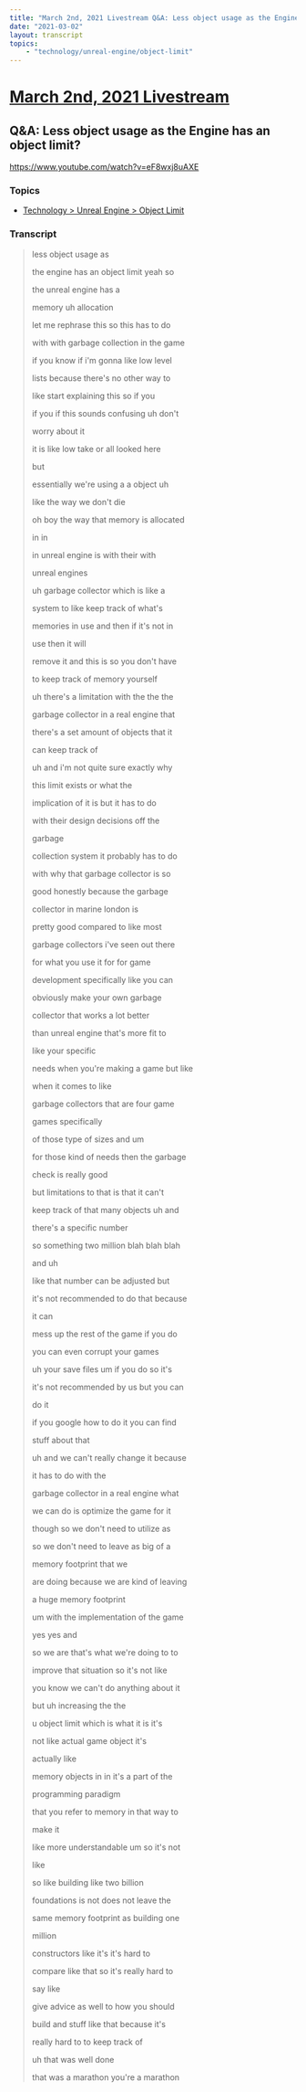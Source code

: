 ```yaml
---
title: "March 2nd, 2021 Livestream Q&A: Less object usage as the Engine has an object limit?"
date: "2021-03-02"
layout: transcript
topics:
    - "technology/unreal-engine/object-limit"
---
```

# [March 2nd, 2021 Livestream](../2021-03-02.md)
## Q&A: Less object usage as the Engine has an object limit?
https://www.youtube.com/watch?v=eF8wxj8uAXE

### Topics
* [Technology > Unreal Engine > Object Limit](../topics/technology/unreal-engine/object-limit.md)

### Transcript

> less object usage as
>
> the engine has an object limit yeah so
>
> the unreal engine has a
>
> memory uh allocation
>
> let me rephrase this so this has to do
>
> with with garbage collection in the game
>
> if you know if i'm gonna like low level
>
> lists because there's no other way to
>
> like start explaining this so if you
>
> if you if this sounds confusing uh don't
>
> worry about it
>
> it is like low take or all looked here
>
> but
>
> essentially we're using a a object uh
>
> like the way we don't die
>
> oh boy the way that memory is allocated
>
> in in
>
> in unreal engine is with their with
>
> unreal engines
>
> uh garbage collector which is like a
>
> system to like keep track of what's
>
> memories in use and then if it's not in
>
> use then it will
>
> remove it and this is so you don't have
>
> to keep track of memory yourself
>
> uh there's a limitation with the the the
>
> garbage collector in a real engine that
>
> there's a set amount of objects that it
>
> can keep track of
>
> uh and i'm not quite sure exactly why
>
> this limit exists or what the
>
> implication of it is but it has to do
>
> with their design decisions off the
>
> garbage
>
> collection system it probably has to do
>
> with why that garbage collector is so
>
> good honestly because the garbage
>
> collector in marine london is
>
> pretty good compared to like most
>
> garbage collectors i've seen out there
>
> for what you use it for for game
>
> development specifically like you can
>
> obviously make your own garbage
>
> collector that works a lot better
>
> than unreal engine that's more fit to
>
> like your specific
>
> needs when you're making a game but like
>
> when it comes to like
>
> garbage collectors that are four game
>
> games specifically
>
> of those type of sizes and um
>
> for those kind of needs then the garbage
>
> check is really good
>
> but limitations to that is that it can't
>
> keep track of that many objects uh and
>
> there's a specific number
>
> so something two million blah blah blah
>
> and uh
>
> like that number can be adjusted but
>
> it's not recommended to do that because
>
> it can
>
> mess up the rest of the game if you do
>
> you can even corrupt your games
>
> uh your save files um if you do so it's
>
> it's not recommended by us but you can
>
> do it
>
> if you google how to do it you can find
>
> stuff about that
>
> uh and we can't really change it because
>
> it has to do with the
>
> garbage collector in a real engine what
>
> we can do is optimize the game for it
>
> though so we don't need to utilize as
>
> so we don't need to leave as big of a
>
> memory footprint that we
>
> are doing because we are kind of leaving
>
> a huge memory footprint
>
> um with the implementation of the game
>
> yes yes and
>
> so we are that's what we're doing to to
>
> improve that situation so it's not like
>
> you know we can't do anything about it
>
> but uh increasing the the
>
> u object limit which is what it is it's
>
> not like actual game object it's
>
> actually like
>
> memory objects in in it's a part of the
>
> programming paradigm
>
> that you refer to memory in that way to
>
> make it
>
> like more understandable um so it's not
>
> like
>
> so like building like two billion
>
> foundations is not does not leave the
>
> same memory footprint as building one
>
> million
>
> constructors like it's it's hard to
>
> compare like that so it's really hard to
>
> say like
>
> give advice as well to how you should
>
> build and stuff like that because it's
>
> really hard to to keep track of
>
> uh that was well done
>
> that was a marathon you're a marathon

